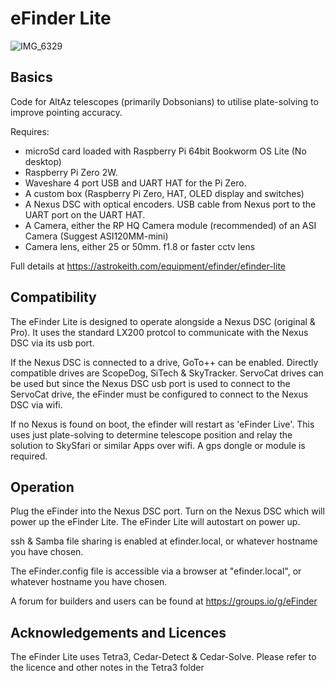 # eFinder Lite


![IMG_6329](https://github.com/user-attachments/assets/0eabcc3c-f5e7-4bad-b855-3142e98c168f)

## Basics

Code for AltAz telescopes (primarily Dobsonians) to utilise plate-solving to improve pointing accuracy.

Requires:

- microSd card loaded with Raspberry Pi 64bit Bookworm OS Lite (No desktop)
- Raspberry Pi Zero 2W.
- Waveshare 4 port USB and UART HAT for the Pi Zero.  
- A custom box (Raspberry Pi Zero, HAT, OLED display and switches)
- A Nexus DSC with optical encoders. USB cable from Nexus port to the UART port on the UART HAT.
- A Camera, either the RP HQ Camera module (recommended) of an ASI Camera (Suggest ASI120MM-mini)
- Camera lens, either 25 or 50mm. f1.8 or faster cctv lens

Full details at [
](https://astrokeith.com/equipment/efinder/efinder-lite)https://astrokeith.com/equipment/efinder/efinder-lite

## Compatibility

The eFinder Lite is designed to operate alongside a Nexus DSC (original & Pro). It uses the standard LX200 protcol to communicate with the Nexus DSC via its usb port.

If the Nexus DSC is connected to a drive, GoTo++ can be enabled. Directly compatible drives are ScopeDog, SiTech & SkyTracker. ServoCat drives can be used but since the Nexus DSC usb port is used to connect to the ServoCat drive, the eFinder must be configured to connect to the Nexus DSC via wifi.

If no Nexus is found on boot, the efinder will restart as 'eFinder Live'. This uses just plate-solving to determine telescope position and relay the solution to SkySfari or similar Apps over wifi. A gps dongle or module is required.

## Operation
Plug the eFinder into the Nexus DSC port.
Turn on the Nexus DSC which will power up the eFinder Lite.
The eFinder Lite will autostart on power up.

ssh & Samba file sharing is enabled at efinder.local, or whatever hostname you have chosen.

The eFinder.config file is accessible via a browser at "efinder.local", or whatever hostname you have chosen.

A forum for builders and users can be found at https://groups.io/g/eFinder

## Acknowledgements and Licences

The eFinder Lite uses Tetra3, Cedar-Detect & Cedar-Solve. Please refer to the licence and other notes in the Tetra3 folder

